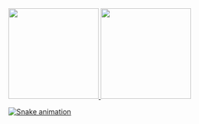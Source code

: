 
<div>
  <a href="https://github.com/marcyhel">
  <img height="180em" src="https://github-readme-stats.vercel.app/api?username=marcyhel&show_icons=true&theme=dracula&include_all_commits=true&count_private=true"/>
  <img height="180em" src="https://github-readme-stats.vercel.app/api/top-langs/?username=marcyhel&layout=compact&langs_count=7&theme=dracula"/>
</div>
<div> 
 
 
 
  ![Snake animation](https://github.com/marcyhel/marcyhel/blob/output/github-contribution-grid-snake.svg)
 
</div>
<!--
**marcyhel/marcyhel** is a ✨ _special_ ✨ repository because its `README.md` (this file) appears on your GitHub profile.

Here are some ideas to get you started:

- 🔭 I’m currently working on ...
- 🌱 I’m currently learning ...
- 👯 I’m looking to collaborate on ...
- 🤔 I’m looking for help with ...
- 💬 Ask me about ...
- 📫 How to reach me: ...
- 😄 Pronouns: ...
- ⚡ Fun fact: ...
-->
